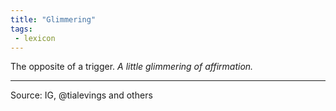```yaml
---
title: "Glimmering"
tags: 
 - lexicon
---
```


The opposite of a trigger. *A little glimmering of affirmation.* 

---
Source: IG, @tialevings and others
